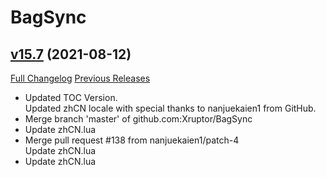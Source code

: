 # BagSync

## [v15.7](https://github.com/Xruptor/BagSync/tree/v15.7) (2021-08-12)
[Full Changelog](https://github.com/Xruptor/BagSync/compare/v15.6...v15.7) [Previous Releases](https://github.com/Xruptor/BagSync/releases)

- Updated TOC Version.  
    Updated zhCN locale with special thanks to nanjuekaien1 from GitHub.  
- Merge branch 'master' of github.com:Xruptor/BagSync  
- Update zhCN.lua  
- Merge pull request #138 from nanjuekaien1/patch-4  
    Update zhCN.lua  
- Update zhCN.lua  